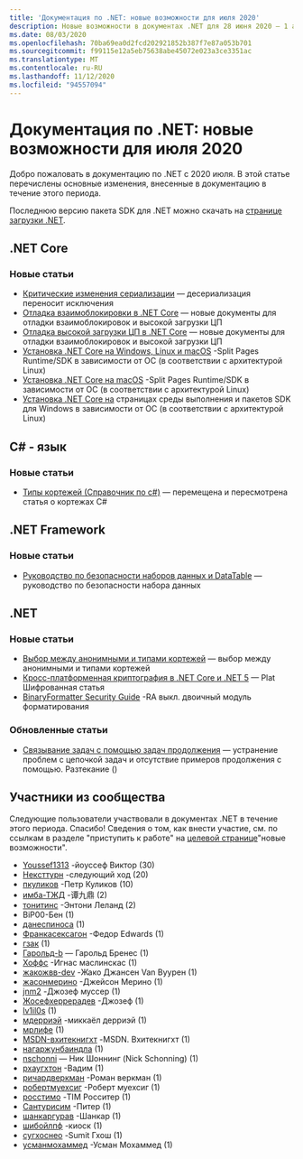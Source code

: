 ```yaml
---
title: 'Документация по .NET: новые возможности для июля 2020'
description: Новые возможности в документах .NET для 28 июня 2020 – 1 августа 2020.
ms.date: 08/03/2020
ms.openlocfilehash: 70ba69ea0d2fcd202921852b387f7e87a053b701
ms.sourcegitcommit: f99115e12a5eb75638abe45072e023a3ce3351ac
ms.translationtype: MT
ms.contentlocale: ru-RU
ms.lasthandoff: 11/12/2020
ms.locfileid: "94557094"
---
```

# <a name="net-docs-whats-new-for-july-2020"></a>Документация по .NET: новые возможности для июля 2020

Добро пожаловать в документацию по .NET с 2020 июля. В этой статье перечислены основные изменения, внесенные в документацию в течение этого периода.

Последнюю версию пакета SDK для .NET можно скачать на [странице загрузки .NET](https://dotnet.microsoft.com/download).

## <a name="net-core"></a>.NET Core

### <a name="new-articles"></a>Новые статьи

- [Критические изменения сериализации](../core/compatibility/serialization.md) — десериализация переносит исключения
- [Отладка взаимоблокировки в .NET Core](../core/diagnostics/debug-deadlock.md) — новые документы для отладки взаимоблокировок и высокой загрузки ЦП
- [Отладка высокой загрузки ЦП в .NET Core](../core/diagnostics/debug-highcpu.md) — новые документы для отладки взаимоблокировок и высокой загрузки ЦП
- [Установка .NET Core на Windows, Linux и macOS](../core/install/index.yml) -Split Pages Runtime/SDK в зависимости от ОС (в соответствии с архитектурой Linux)
- [Установка .NET Core на macOS](../core/install/macos.md) -Split Pages Runtime/SDK в зависимости от ОС (в соответствии с архитектурой Linux)
- [Установка .NET Core на](../core/install/windows.md) страницах среды выполнения и пакетов SDK для Windows в зависимости от ОС (в соответствии с архитектурой Linux)

## <a name="c-language"></a>C# - язык

### <a name="new-articles"></a>Новые статьи

- [Типы кортежей (Справочник по c#)](../csharp/language-reference/builtin-types/value-tuples.md) — перемещена и пересмотрена статья о кортежах C#

## <a name="net-framework"></a>.NET Framework

### <a name="new-articles"></a>Новые статьи

- [Руководство по безопасности наборов данных и DataTable](../framework/data/adonet/dataset-datatable-dataview/security-guidance.md) — руководство по безопасности набора данных

## <a name="net"></a>.NET

### <a name="new-articles"></a>Новые статьи

- [Выбор между анонимными и типами кортежей](../standard/base-types/choosing-between-anonymous-and-tuple.md) — выбор между анонимными и типами кортежей
- [Кросс-платформенная криптография в .NET Core и .NET 5](../standard/security/cross-platform-cryptography.md) — Plat Шифрованная статья
- [BinaryFormatter Security Guide](../standard/serialization/binaryformatter-security-guide.md) -RA выкл. двоичный модуль форматирования

### <a name="updated-articles"></a>Обновленные статьи

- [Связывание задач с помощью задач продолжения](../standard/parallel-programming/chaining-tasks-by-using-continuation-tasks.md) — устранение проблем с цепочкой задач и отсутствие примеров продолжения с помощью. Разтекание ()

## <a name="community-contributors"></a>Участники из сообщества

Следующие пользователи участвовали в документах .NET в течение этого периода. Спасибо! Сведения о том, как внести участие, см. по ссылкам в разделе "приступить к работе" на [целевой странице](index.yml)"новые возможности".

- [Youssef1313](https://github.com/Youssef1313) -йоуссеф Виктор (30)
- [Нексттурн](https://github.com/NextTurn) -следующий ход (20)
- [пкуликов](https://github.com/pkulikov) -Петр Куликов (10)
- [имба-ТЖД](https://github.com/imba-tjd) -谭九鼎 (2)
- [тонитинс](https://github.com/tonytins) -Энтони Леланд (2)
- BiP00-Бен (1)
- [данеспиноса](https://github.com/danespinosa) (1)
- [Франкасексагон](https://github.com/FrankAtHexagon) -Федор Edwards (1)
- [гзак](https://github.com/gzak) (1)
- [Гарольд-b](https://github.com/harold-b) — Гарольд Бренес (1)
- [Хоффс](https://github.com/Hoffs) -Игнас маслинскас (1)
- [жакожвв-dev](https://github.com/jacojvv-dev) -Жако Джансен Van Вуурен (1)
- [жасонмерино](https://github.com/jasonmerino) -Джейсон Мерино (1)
- [jnm2](https://github.com/jnm2) -Джозеф муссер (1)
- [Жосефхеррерадев](https://github.com/JosephHerreraDev) -Джозеф (1)
- [lv1il0s](https://github.com/lv1il0s) (1)
- [мдерриэй](https://github.com/mderriey) -миккаëл дерриэй (1)
- [мрлифе](https://github.com/mrlife) (1)
- [MSDN-вхитекнигхт](https://github.com/MSDN-WhiteKnight) -MSDN. Вхитекнигхт (1)
- [нагаржунбаиндла](https://github.com/nagarjunbaindla) (1)
- [nschonni](https://github.com/nschonni) — Ник Шоннинг (Nick Schonning) (1)
- [рхаугхтон](https://github.com/rhoughton) -Вадим (1)
- [ричардверкман](https://github.com/richardwerkman) -Роман веркман (1)
- [робертмуехсиг](https://github.com/robertmuehsig) -Роберт муехсиг (1)
- [росстимо](https://github.com/rosstimo) -TIM Росситер (1)
- [Сантурисим](https://github.com/Santurysim) -Питер (1)
- [шанкаргурав](https://github.com/shankargurav) -Шанкар (1)
- [шибойлпф](https://github.com/shyboylpf) -киоск (1)
- [сугхоснео](https://github.com/sughosneo) -Sumit Гхош (1)
- [усманмохаммед](https://github.com/usmanmohammed) -Усман Мохаммед (1)

